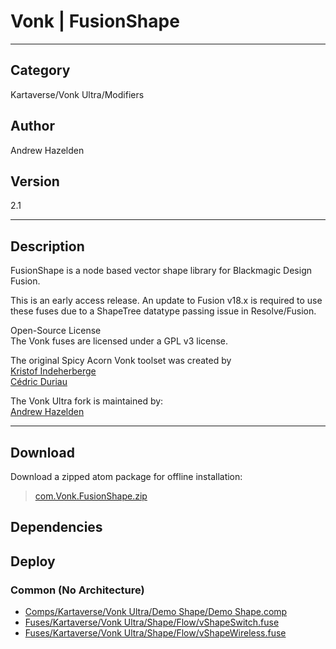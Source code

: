 # Vonk | FusionShape
___

## Category
Kartaverse/Vonk Ultra/Modifiers

## Author
Andrew Hazelden

## Version
2.1

___

## Description
<p>FusionShape is a node based vector shape library for Blackmagic Design Fusion.</p>

<p>This is an early access release. An update to Fusion v18.x is required to use these fuses due to a ShapeTree datatype passing issue in Resolve/Fusion.</p>

<p>Open-Source License<br>
The Vonk fuses are licensed under a GPL v3 license.</p>

<p>The original Spicy Acorn Vonk toolset was created by<br>
<a href="mailto:xmnr0x23@gmail.com">Kristof Indeherberge</a><br>
<a href="mailto:duriau.cedric@live.be">Cédric Duriau</a></p>

<p>The Vonk Ultra fork is maintained by:<br>
<a href="mailto:andrew@andrewhazelden.com">Andrew Hazelden</a></p>

___

## Download

Download a zipped atom package for offline installation:
> [com.Vonk.FusionShape.zip](https://gitlab.com/WeSuckLess/Reactor/-/archive/master/Reactor-master.zip?path=Atoms/com.Vonk.FusionShape)  

## Dependencies

## Deploy

### Common (No Architecture)

<ul>
<li><a href="https://gitlab.com/WeSuckLess/Reactor/-/blob/master/Atoms/com.Vonk.FusionShape/Comps/Kartaverse/Vonk Ultra/Demo Shape/Demo Shape.comp?ref_type=heads">Comps/Kartaverse/Vonk Ultra/Demo Shape/Demo Shape.comp</a></li>
<li><a href="https://gitlab.com/WeSuckLess/Reactor/-/blob/master/Atoms/com.Vonk.FusionShape/Fuses/Kartaverse/Vonk Ultra/Shape/Flow/vShapeSwitch.fuse?ref_type=heads">Fuses/Kartaverse/Vonk Ultra/Shape/Flow/vShapeSwitch.fuse</a></li>
<li><a href="https://gitlab.com/WeSuckLess/Reactor/-/blob/master/Atoms/com.Vonk.FusionShape/Fuses/Kartaverse/Vonk Ultra/Shape/Flow/vShapeWireless.fuse?ref_type=heads">Fuses/Kartaverse/Vonk Ultra/Shape/Flow/vShapeWireless.fuse</a></li>
</ul>
